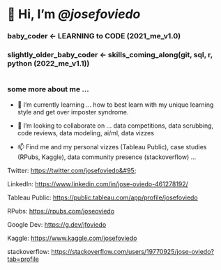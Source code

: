 # 👋 Hi, I’m *@josefoviedo*

### baby_coder <- LEARNING to CODE (2021_me_v1.0)

### slightly_older_baby_coder <- skills_coming_along(git, sql, r, python (2022_me_v1.1))

# 

### some more about me ...

* 🌱 I’m currently learning ... how to best learn with my unique learning style and get over imposter syndrome. 

* 💞️ I’m looking to collaborate on ... data competitions, data scrubbing, code reviews, data modeling, ai/ml, data vizzes

* 📫 Find me and my personal vizzes (Tableau Public), case studies (RPubs, Kaggle), data community presence (stackoverflow) ...

Twitter: https://twitter.com/josefoviedo&#95;

LinkedIn: https://www.linkedin.com/in/jose-oviedo-461278192/

Tableau Public: https://public.tableau.com/app/profile/josefoviedo

RPubs: https://rpubs.com/joseoviedo

Google Dev: https://g.dev/jfoviedo

Kaggle: https://www.kaggle.com/josefoviedo

stackoverflow: https://stackoverflow.com/users/19770925/jose-oviedo?tab=profile

